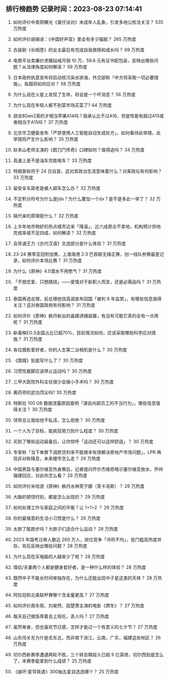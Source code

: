 
## 排行榜趋势 记录时间：2023-08-23 07:14:41
  
  1. 如何评价中青网曝光《蛋仔派对》未成年人乱象，引发多地公检法关注？ 535 万热度
    
  2. 如何评价胡锡进：《中国好声音》里会有多少猫腻？ 265 万热度
    
  3. 古装剧《长相思》的女主最后有完成自我救赎和成长吗？ 69 万热度
    
  4. 电商平台卖廉价求婚钻戒月销 10 万，59.8 元有证书配包装，反映出哪些问题？从法律角度如何解读？ 59 万热度
    
  5. 日本政府执意宣布将启动核污染水排海，外交部称「中方将采取一切必要措施」，各国将如何应对？ 58 万热度
    
  6. 为什么说在火星上发现了生命，将会是一个坏消息？ 56 万热度
    
  7. 为什么现在年轻人都不到菜市场买菜了? 44 万热度
    
  8. 骁龙8Gen2真的才相当苹果A14吗？我承认比不过A16，但是性能有超过A15或者相当于A15吗？ 37 万热度
    
  9. 北京市卫健委发布「严禁使用人工智能自动生成处方」，如何看待此举措，此举措将产生什么影响？ 35 万热度
    
  10. 赵本山老师主演的《鹊刀门传奇》口碑如何？值得追吗？ 34 万热度
    
  11. 高速上是不是油车完胜电车？ 33 万热度
    
  12. 特朗普称将于 24 日自首，这对其政治生涯意味着什么？对美政坛有何影响？ 33 万热度
    
  13. 留安全车距老是被人超车怎么办？ 32 万热度
    
  14. 不定积分符号为什么是∫dx？为什么要加一个dx？是不是多此一举了？ 32 万热度
    
  15. 隔代亲的原理是什么？ 32 万热度
    
  16. 上半年地市稍好的热点城市近来「降温」，近六成房企不拿地，机构预计供地完成率或不足四成，如何解读？ 32 万热度
    
  17. 会背诵王力《古代汉语》文选部分是什么体验？ 31 万热度
    
  18. 23-24 赛季亚冠附加赛，上海海港 2:3 巴吞联无缘正赛，创一线队参赛最差记录，如何评价本场比赛？ 31 万热度
    
  19. 为什么《原神》4.0潜水不用憋气？ 31 万热度
    
  20. 「不想恋爱、只想搞钱」——爱情对于新职人而言，还是必需品吗？ 31 万热度
    
  21. 泰国再选总理，前总理他信高调宣布回国「被判 8 年监禁」，有哪些信息值得关注？这对泰国政局有何影响？ 31 万热度
    
  22. 如何评价《原神》枫丹新出的晶蝶诱捕装置，有没有可能它真的会有一点用呢？ 31 万热度
    
  23. 新毒株EG.5全国占比已超70%，目前情况如何，应该采取哪些科学应对措施？ 31 万热度
    
  24. 各位摄影爱好者，你的人生第二台相机是什么？ 30 万热度
    
  25. 《围城》到底写什么了？ 30 万热度
    
  26. 习惯性崴脚应该停止运动吗？ 30 万热度
    
  27. 三甲大医院外科主任很少会做小手术吗？ 30 万热度
    
  28. 黄药师的武功顶尖吗? 30 万热度
    
  29. 特斯拉 100 GB 数据泄露原因查明「源自内部员工的不当行为」，哪些信息值得关注？ 30 万热度
    
  30. 领导总让我给他干私活，怎么拒绝？ 30 万热度
    
  31. 一个人为了目标，能疯狂努力到什么程度？ 30 万热度
    
  32. 买到了哪些运动装备后，让你惊呼「运动还可以这样舒适」？ 30 万热度
    
  33. 专家称「当下单靠下调房贷利率不能根本有效解决房地产市场问题」，LPR 再现非对称降息，未来楼市怎么走？ 29 万热度
    
  34. 中国男篮与塞尔维亚热身赛后，记者提问乔尔杰维奇暗示塞尔维亚放水，乔帅强硬回应，对此你怎么看？ 29 万热度
    
  35. 如何评价米哈游《原神》枫丹水神芙宁娜（芙卡洛斯）？ 29 万热度
    
  36. 大脑的顿悟时刻，都是怎么出现的？ 29 万热度
    
  37. 如何处理工作与家庭之间的平衡？让 1+1>2 ？ 29 万热度
    
  38. 你的最惬意的生活小习惯是什么？ 29 万热度
    
  39. 太胖了能跑步吗？大胖子们适合什么运动？ 28 万热度
    
  40. 2023 年国考过审人数近 260 万人，岗位竞争「冷热不均」，低门槛高热度并存，背后反映出哪些问题？ 28 万热度
    
  41. 为什么现在买电脑的人越来少了呢？ 28 万热度
    
  42. 情侣/夫妻两个人都是健身爱好者，是一种什么样的体验？ 28 万热度
    
  43. 既然中子不能长时间单独存在，为什么还能出现中子星这类的天体？ 28 万热度
    
  44. 阿拉冠和北美联杯赛哪个含金量更高？ 27 万热度
    
  45. 如何评价周冬雨、刘昊然、屈楚萧主演的电影《燃冬》？ 27 万热度
    
  46. 每天自己做饭带着去上班吃，丢人吗？ 27 万热度
    
  47. 虽然单身，但也喜欢节日感，怎样才能过一个有意义的七夕节？ 27 万热度
    
  48. 山东闯关东为什是去东北，而非南下浙江，云南，广东，福建这些地区？ 26 万热度
    
  49. 切尔西新赛季遭遇两轮不胜，三个转会期投入已超 9 亿英镑，切尔西到底怎么了，本赛季能拿到什么成绩？ 25 万热度
    
  50. 《崩坏:星穹铁道》300抽五星自选选哪个？ 25 万热度
    
